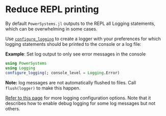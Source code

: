 # Reduce REPL printing

By default `PowerSystems.jl` outputs to the REPL all Logging statements, which can be
overwhelming in some cases.

Use [`configure_logging`](@ref) to create a logger with your preferences for which logging
statements should be printed to the console or a log file:

**Example**: Set log output to only see error messages in the console

```julia
using PowerSystems
using Logging
configure_logging(; console_level = Logging.Error)
```

**Note:** log messages are not automatically flushed to files. Call
`flush(logger)` to make this happen.

[Refer to this
page](https://nrel-sienna.github.io/InfrastructureSystems.jl/stable/dev_guide/logging/#Use-Cases)
for more logging configuration options. Note that it describes how to enable
debug logging for some log messages but not others.
